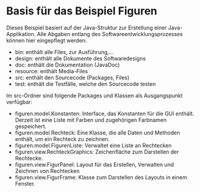 # Basis für das Beispiel Figuren 

Dieses Beispiel basiert auf der Java-Struktur zur Erstellung einer Java-Applikation.
Alle Abgaben entlang des Softwareentwicklungsprozesses können hier eingepflegt werden:

- bin: enthält alle Files, zur Ausführung,...
- design: enthält alle Dokumente des Softwaredesigns
- doc: enthält die Dokumentation (JavaDoc)
- resource: enthält Media-Files
- src: enthält den Sourcecode (Packages, Files)
- test: enthält die Testfälle, welche den Sourcecode testen

Im src-Ordner sind folgende Packages und Klassen als Ausgangspunkt verfügbar:
- figuren.model.Konstanten: Interface, das Konstanten für die GUI enthält. Derzeit ist eine Liste mit Farben und zugehörigen Farbnamen gespeichert.
- figuren.model.Rechteck: Eine Klasse, die alle Daten und Methoden enthält, um ein Rechteck zu zeichnen.
- figuren.model.FigurenListe: Verwaltet eine Liste an Rechtecken
- figuren.view.RechteckGraphics: Zeichenfläche zum Darstellen der Rechtecke.
- figuren.view.FigurPanel: Layout für das Erstellen, Verwalten und Zeichnen von Rechtecken
- figuren.view.FigurFrame: Klasse zum Darstellen des Layouts in einem Fenster.